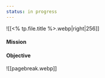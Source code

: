 ```yaml
---
status: in progress
---
```

![[<% tp.file.title %>.webp|right|256]]
#### Mission


#### Objective


![[pagebreak.webp]]